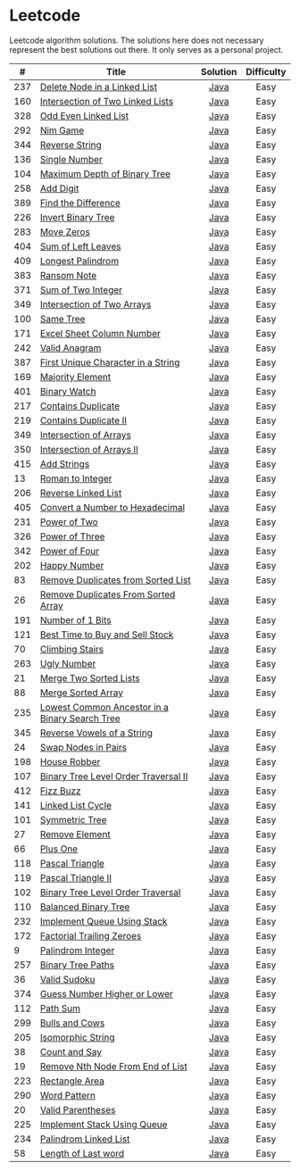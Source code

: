 # Leetcode

Leetcode algorithm solutions. The solutions here does not necessary represent the best solutions out there. It only serves as a personal project. 

|#  |Title                                                              |Solution                                         |Difficulty|
|---|-------------------------------------------------------------------|:-----------------------------------------------:|:--------:|
|237|[Delete Node in a Linked List](https://leetcode.com/problems/delete-node-in-a-linked-list/)        |[Java](algorithm/deleteNodeInALinkedList.java)     |Easy|
|160|[Intersection of Two Linked Lists](https://leetcode.com/problems/intersection-of-two-linked-lists/)|[Java](algorithm/intersectionOfTwoLinkedLists.java)|Easy|
|328|[Odd Even Linked List](https://leetcode.com/problems/odd-even-linked-list/)                        |[Java](algorithm/oddEvenLinkedList.java)           |Easy|
|292|[Nim Game](https://leetcode.com/problems/nim-game/)                                                |[Java](algorithm/nimGame.java)                     |Easy|
|344|[Reverse String](https://leetcode.com/problems/reverse-string/)                                    |[Java](algorithm/reverseString.java)               |Easy|
|136|[Single Number](https://leetcode.com/problems/single-number/)                                      |[Java](algorithm/singleNumber.java)                |Easy|
|104|[Maximum Depth of Binary Tree](https://leetcode.com/problems/maximum-depth-of-binary-tree/)        |[Java](algorithm/maximumDepthOfBinaryTree.java)    |Easy|
|258|[Add Digit](https://leetcode.com/problems/add-digits/)                                             |[Java](algorithm/addDigit.java)                    |Easy|
|389|[Find the Difference](https://leetcode.com/problems/find-the-difference/)                          |[Java](algorithm/findTheDifference.java)           |Easy|
|226|[Invert Binary Tree](https://leetcode.com/problems/invert-binary-tree/)                            |[Java](algorithm/invertBinaryTree.java)            |Easy|
|283|[Move Zeros](https://leetcode.com/problems/move-zeroes/)                                           |[Java](algorithm/moveZeros.java)                   |Easy|
|404|[Sum of Left Leaves](https://leetcode.com/problems/sum-of-left-leaves/)                            |[Java](algorithm/sumOfLeftLeaves.java)             |Easy|
|409|[Longest Palindrom](https://leetcode.com/problems/longest-palindrome/)                             |[Java](algorithm/longestPalindrom.java)            |Easy|
|383|[Ransom Note](https://leetcode.com/problems/ransom-note/)                                          |[Java](algorithm/ransomNote.java)                  |Easy|
|371|[Sum of Two Integer](https://leetcode.com/problems/sum-of-two-integers/)                           |[Java](algorithm/sumOfTwoInteger.java)             |Easy|
|349|[Intersection of Two Arrays](https://leetcode.com/problems/intersection-of-two-arrays/)            |[Java](algorithm/intersectionOfTwoArrays.java)     |Easy|
|100|[Same Tree](https://leetcode.com/problems/same-tree/)                                              |[Java](algorithm/sameTree.java)                    |Easy|
|171|[Excel Sheet Column Number](https://leetcode.com/problems/excel-sheet-column-number/)              |[Java](algorithm/excelSheetColumnNumber.java)      |Easy|
|242|[Valid Anagram](https://leetcode.com/problems/valid-anagram/)                                      |[Java](algorithm/validAnagram.java)                |Easy|
|387|[First Unique Character in a String](https://leetcode.com/problems/first-unique-character-in-a-string/)|[Java](algorithm/firstUniqueCharacterInAString.java)|Easy|
|169|[Majority Element](https://leetcode.com/problems/majority-element/)                                |[Java](algorithm/majorityElement.java)             |Easy|
|401|[Binary Watch](https://leetcode.com/problems/binary-watch/)                                        |[Java](algorithm/binaryWatch.java)                 |Easy|
|217|[Contains Duplicate](https://leetcode.com/problems/contains-duplicate/)                            |[Java](algorithm/containsDuplicate.java)           |Easy|
|219|[Contains Duplicate II](https://leetcode.com/problems/contains-duplicate-ii/)                      |[Java](algorithm/containsDuplicateII.java)         |Easy|
|349|[Intersection of Arrays](https://leetcode.com/problems/intersection-of-two-arrays/)                |[Java](algorithm/intersectionOfTwoArryas.java)     |Easy|
|350|[Intersection of Arrays II](https://leetcode.com/problems/intersection-of-two-arrays-ii/)          |[Java](algorithm/intersectionOfTwoArryasII.java)   |Easy|
|415|[Add Strings](https://leetcode.com/problems/add-strings/)                                          |[Java](algorithm/addStrings.java)                  |Easy|
|13|[Roman to Integer](https://leetcode.com/problems/roman-to-integer/)                                 |[Java](algorithm/romanToInteger.java)              |Easy|
|206|[Reverse Linked List](https://leetcode.com/problems/reverse-linked-list/)                          |[Java](algorithm/reverseLinkedList.java)           |Easy|
|405|[Convert a Number to Hexadecimal](https://leetcode.com/problems/convert-a-number-to-hexadecimal/)  |[Java](algorithm/convertANumberToHex.java)         |Easy|
|231|[Power of Two](https://leetcode.com/problems/power-of-two/)                                        |[Java](algorithm/powerOfTwo.java)                  |Easy|
|326|[Power of Three](https://leetcode.com/problems/power-of-three/)                                    |[Java](algorithm/powerOfThree.java)                |Easy|
|342|[Power of Four](https://leetcode.com/problems/power-of-four/)                                      |[Java](algorithm/powerOfFour.java)                 |Easy|
|202|[Happy Number](https://leetcode.com/problems/happy-number/)                                        |[Java](algorithm/happyNumber.java)                 |Easy|
|83|[Remove Duplicates from Sorted List](https://leetcode.com/problems/remove-duplicates-from-sorted-list/)|[Java](algorithm/removeDuplicateFromSortedList.java)|Easy|
|26|[Remove Duplicates From Sorted Array](https://leetcode.com/problems/remove-duplicates-from-sorted-array/)|[Java](algorithm/removeDuplicatesFromSortedArray.java)|Easy|
|191|[Number of 1 Bits](https://leetcode.com/problems/number-of-1-bits/)                                |[Java](algorithm/numberOf1Bits.java)               |Easy|
|121|[Best Time to Buy and Sell Stock](https://leetcode.com/problems/best-time-to-buy-and-sell-stock/)  |[Java](algorithm/bestTimeToBuyAndSellStock.java)   |Easy|
|70|[Climbing Stairs](https://leetcode.com/problems/climbing-stairs/)                                   |[Java](algorithm/climbinStairs.java)               |Easy|
|263|[Ugly Number](https://leetcode.com/problems/ugly-number/)                                          |[Java](algorithm/uglyNumber.java)                  |Easy|
|21|[Merge Two Sorted Lists](https://leetcode.com/problems/merge-two-sorted-lists/)                     |[Java](algorithm/mergeTwoSortedLists.java)         |Easy|
|88|[Merge Sorted Array](https://leetcode.com/problems/merge-sorted-array/)                             |[Java](algorithm/mergeSortedArray.java)            |Easy|
|235|[Lowest Common Ancestor in a Binary Search Tree](https://leetcode.com/problems/lowest-common-ancestor-of-a-binary-search-tree/)|[Java](algorithm/lowestCommonAncestorInBST.java)|Easy|
|345|[Reverse Vowels of a String](https://leetcode.com/problems/reverse-vowels-of-a-string/)            |[Java](algorithm/reverseVowelsOfAString.java)      |Easy|
|24|[Swap Nodes in Pairs](https://leetcode.com/problems/swap-nodes-in-pairs/)                           |[Java](algorithm/swapNodesInPairs.java)            |Easy|
|198|[House Robber](https://leetcode.com/problems/house-robber/)                                        |[Java](algorithm/houseRobber.java)                 |Easy|
|107|[Binary Tree Level Order Traversal II](https://leetcode.com/problems/binary-tree-level-order-traversal-ii/)|[Java](algorithm/binaryTreeLevelOrderTraversalII.java)|Easy|
|412|[Fizz Buzz](https://leetcode.com/problems/fizz-buzz/)                                              |[Java](algorithm/fizzBuzz.java)                    |Easy|
|141|[Linked List Cycle](https://leetcode.com/problems/linked-list-cycle/)                              |[Java](algorithm/linkedListCycle.java)             |Easy|
|101|[Symmetric Tree](https://leetcode.com/problems/symmetric-tree/)                                    |[Java](algorithm/symmetricTree.java)               |Easy|
|27|[Remove Element](https://leetcode.com/problems/remove-element/)                                     |[Java](algorithm/removeElement.java)               |Easy|
|66|[Plus One](https://leetcode.com/problems/plus-one/)                                                 |[Java](algorithm/plusOne.java)                     |Easy|
|118|[Pascal Triangle](https://leetcode.com/problems/pascals-triangle/)                                 |[Java](algorithm/pascalTriagle.java)               |Easy|
|119|[Pascal Triangle II](https://leetcode.com/problems/pascals-triangle-ii/)                           |[Java](algorithm/pascalTriagleII.java)             |Easy|
|102|[Binary Tree Level Order Traversal](https://leetcode.com/problems/binary-tree-level-order-traversal/)|[Java](algorithm/binaryTreeLevelOrderTraversal.java)|Easy|
|110|[Balanced Binary Tree](https://leetcode.com/problems/balanced-binary-tree/)                        |[Java](algorithm/balancedBinaryTree.java)          |Easy|
|232|[Implement Queue Using Stack](https://leetcode.com/problems/implement-queue-using-stacks/)         |[Java](algorithm/implementQueueUsingStack.java)    |Easy|
|172|[Factorial Trailing Zeroes](https://leetcode.com/problems/factorial-trailing-zeroes/)              |[Java](algorithm/factorialTrailingZeroes.java)     |Easy|
|9|[Palindrom Integer](https://leetcode.com/problems/palindrome-number/)                                |[Java](algorithm/palindromInteger.java)            |Easy|
|257|[Binary Tree Paths](https://leetcode.com/problems/binary-tree-paths/)                              |[Java](algorithm/binaryTreePaths.java)             |Easy|
|36|[Valid Sudoku](https://leetcode.com/problems/valid-sudoku/)                                         |[Java](algorithm/validSuduku.java)                 |Easy|
|374|[Guess Number Higher or Lower](https://leetcode.com/problems/guess-number-higher-or-lower/)        |[Java](algorithm/guessNumberHigherOrLower.java)    |Easy|
|112|[Path Sum](https://leetcode.com/problems/path-sum/)                                                |[Java](algorithm/pathSum.java)                     |Easy|
|299|[Bulls and Cows](https://leetcode.com/problems/bulls-and-cows/)                                    |[Java](algorithm/bullsAndCows.java)                |Easy|
|205|[Isomorphic String](https://leetcode.com/problems/isomorphic-strings/)                             |[Java](algorithm/isomorphicString.java)            |Easy|
|38|[Count and Say](https://leetcode.com/problems/count-and-say/)                                       |[Java](algorithm/countAndSay.java)                 |Easy|
|19|[Remove Nth Node From End of List](https://leetcode.com/problems/remove-nth-node-from-end-of-list/) |[Java](algorithm/removeNthNodeFromEndOfList.java)  |Easy|
|223|[Rectangle Area](https://leetcode.com/problems/rectangle-area/)                                    |[Java](algorithm/rectangleArea.java)               |Easy|
|290|[Word Pattern](https://leetcode.com/problems/word-pattern/)                                        |[Java](algorithm/wordPattern.java)                 |Easy|
|20|[Valid Parentheses](https://leetcode.com/problems/valid-parentheses/)                               |[Java](algorithm/validParentheses.java)            |Easy|
|225|[Implement Stack Using Queue](https://leetcode.com/problems/implement-stack-using-queues/)         |[Java](algorithm/implementStackUsingQueue.java)    |Easy|
|234|[Palindrom Linked List](https://leetcode.com/problems/palindrome-linked-list/)                     |[Java](algorithm/palindromLinkedList.java)         |Easy|
|58|[Length of Last word](https://leetcode.com/problems/length-of-last-word/)                           |[Java](algorithm/lengthOfLastWord.java)            |Easy|



